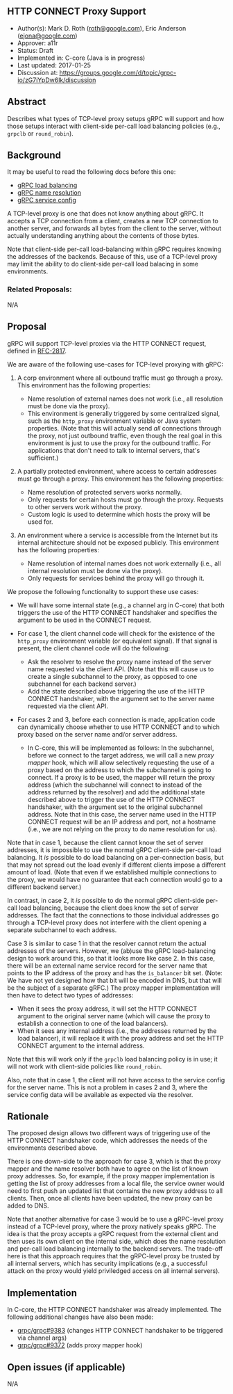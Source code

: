 HTTP CONNECT Proxy Support
--------------------------
* Author(s): Mark D. Roth (roth@google.com), Eric Anderson (ejona@google.com)
* Approver: a11r
* Status: Draft
* Implemented in: C-core (Java is in progress)
* Last updated: 2017-01-25
* Discussion at: https://groups.google.com/d/topic/grpc-io/zG7iYpDw6lk/discussion

## Abstract

Describes what types of TCP-level proxy setups gRPC will support and
how those setups interact with client-side per-call load balancing
policies (e.g., `grpclb` or `round_robin`).

## Background

It may be useful to read the following docs before this one:

- [gRPC load balancing](https://github.com/grpc/grpc/blob/master/doc/load-balancing.md)
- [gRPC name resolution](https://github.com/grpc/grpc/blob/master/doc/naming.md)
- [gRPC service config](https://github.com/grpc/grpc/blob/master/doc/service_config.md)

A TCP-level proxy is one that does not know anything about gRPC.
It accepts a TCP connection from a client, creates a new TCP connection
to another server, and forwards all bytes from the client to the server,
without actually understanding anything about the contents of those bytes.

Note that client-side per-call load-balancing within gRPC requires knowing
the addresses of the backends. Because of this, use of a TCP-level proxy
may limit the ability to do client-side per-call load balacing in some
environments.

### Related Proposals: 

N/A

## Proposal

gRPC will support TCP-level proxies via the HTTP CONNECT request,
defined in [RFC-2817](https://tools.ietf.org/html/rfc2817).

We are aware of the following use-cases for TCP-level proxying with gRPC:

1. A corp environment where all outbound traffic must go through a proxy.
   This environment has the following properties:
   - Name resolution of external names does not work (i.e., all
     resolution must be done via the proxy).
   - This environment is generally triggered by some centralized signal,
     such as the `http_proxy` environment variable or Java system
     properties.  (Note that this will actually send *all* connections
     through the proxy, not just outbound traffic, even though the
     real goal in this environment is just to use the proxy for the
     outbound traffic.  For applications that don't need to talk to
     internal servers, that's sufficient.)

2. A partially protected environment, where access to certain addresses
   must go through a proxy.  This environment has the following
   properties:
   - Name resolution of protected servers works normally.
   - Only requests for certain hosts must go through the proxy.
     Requests to other servers work without the proxy.
   - Custom logic is used to determine which hosts the proxy will be
     used for.

3. An environment where a service is accessible from the Internet but
   its internal architecture should not be exposed publicly.  This
   environment has the following properties:
   - Name resolution of internal names does not work externally (i.e.,
     all internal resolution must be done via the proxy).
   - Only requests for services behind the proxy will go through it.

We propose the following functionality to support these use cases:

- We will have some internal state (e.g., a channel arg in C-core) that
  both triggers the use of the HTTP CONNECT handshaker and specifies the
  argument to be used in the CONNECT request.

- For case 1, the client channel code will check for the existence of the
  `http_proxy` environment variable (or equivalent signal).  If that
  signal is present, the client channel code will do the following:
  - Ask the resolver to resolve the proxy name instead of the server name
    requested via the client API.  (Note that this will cause us to
    create a single subchannel to the proxy, as opposed to one
    subchannel for each backend server.)
  - Add the state described above triggering the use of the HTTP CONNECT
    handshaker, with the argument set to the server name requested via
    the client API.

- For cases 2 and 3, before each connection is made, application code
  can dynamically choose whether to use HTTP CONNECT and to which proxy
  based on the server name and/or server address.
  - In C-core, this will be implemented as follows: In the subchannel,
    before we connect to the target address, we will call a new *proxy
    mapper* hook, which will allow selectively requesting the use
    of a proxy based on the address to which the subchannel is going
    to connect.  If a proxy is to be used, the mapper will return the
    proxy address (which the subchannel will connect to instead of the
    address returned by the resolver) and add the additional state
    described above to trigger the use of the HTTP CONNECT handshaker,
    with the argument set to the original subchannel address.  Note that
    in this case, the server name used in the HTTP CONNECT request will
    be an IP address and port, not a hostname (i.e., we are not relying
    on the proxy to do name resolution for us).

Note that in case 1, because the client cannot know the set of server
addresses, it is impossible to use the normal gRPC client-side per-call
load balancing.  It *is* possible to do load balancing on a per-connection
basis, but that may not spread out the load evenly if different clients
impose a different amount of load.  (Note that even if we established
multiple connections to the proxy, we would have no guarantee that each
connection would go to a different backend server.)

In contrast, in case 2, it *is* possible to do the normal gRPC client-side
per-call load balancing, because the client does know the set of server
addresses.  The fact that the connections to those individual addresses
go through a TCP-level proxy does not interfere with the client opening
a separate subchannel to each address.

Case 3 is similar to case 1 in that the resolver cannot return the actual
addresses of the servers.  However, we (ab)use the gRPC load-balancing
design to work around this, so that it looks more like case 2.  In this
case, there will be an external name service record for the server name
that points to the IP address of the proxy and has the `is_balancer`
bit set.  (Note: We have not yet designed how that bit will be encoded
in DNS, but that will be the subject of a separate gRFC.)  The proxy
mapper implementation will then have to detect two types of addresses:

- When it sees the proxy address, it will set the HTTP CONNECT argument to
  the original server name (which will cause the proxy to establish a
  connection to one of the load balancers).
- When it sees any internal address (i.e., the addresses returned by
  the load balancer), it will replace it with the proxy address and set
  the HTTP CONNECT argument to the internal address.

Note that this will work only if the `grpclb` load balancing policy is
in use; it will not work with client-side policies like `round_robin`.

Also, note that in case 1, the client will not have access to the
service config for the server name.  This is not a problem in cases 2
and 3, where the service config data will be available as expected via
the resolver.

## Rationale

The proposed design allows two different ways of triggering use of
the HTTP CONNECT handshaker code, which addresses the needs of the
environments described above.

There is one down-side to the approach for case 3, which is that the proxy
mapper and the name resolver both have to agree on the list of known
proxy addresses.  So, for example, if the proxy mapper implementation
is getting the list of proxy addresses from a local file, the service
owner would need to first push an updated list that contains the new
proxy address to all clients.  Then, once all clients have been updated,
the new proxy can be added to DNS.

Note that another alternative for case 3 would be to use a gRPC-level
proxy instead of a TCP-level proxy, where the proxy natively speaks gRPC.
The idea is that the proxy accepts a gRPC request from the external client
and then uses its own client on the internal side, which does the name
resolution and per-call load balancing internally to the backend servers.
The trade-off here is that this approach requires that the gRPC-level
proxy be trusted by all internal servers, which has security implications
(e.g., a successful attack on the proxy would yield priviledged access
on all internal servers).

## Implementation

In C-core, the HTTP CONNECT handshaker was already implemented.
The following additional changes have also been made:

- [grpc/grpc#9383](https://github.com/grpc/grpc/pull/9383) (changes
  HTTP CONNECT handshaker to be triggered via channel args)
- [grpc/grpc#9372](https://github.com/grpc/grpc/pull/9372) (adds proxy
  mapper hook)

## Open issues (if applicable)

N/A
